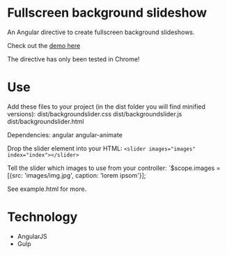 Fullscreen background slideshow
====================
An Angular directive to create fullscreen background slideshows.

Check out the [demo here](http://andersbergmann.dk/backgroundslider/example.html)

The directive has only been tested in Chrome!

# Use
Add these files to your project (in the dist folder you will find minified versions):
dist/backgroundslider.css
dist/backgroundslider.js
dist/backgroundslider.html

Dependencies:
angular
angular-animate

Drop the slider element into your HTML:
`<slider images="images" index="index"></slider>`

Tell the slider which images to use from your controller:
`$scope.images = [{src: 'images/img.jpg', caption: 'lorem ipsom'}];

See example.html for more.

# Technology
- AngularJS
- Gulp
